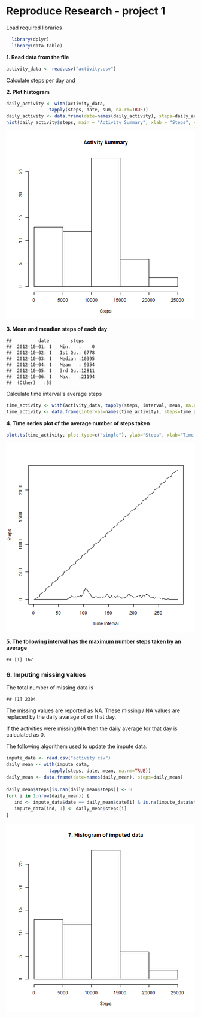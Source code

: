 # Reproduce Research - project 1

Load required libraries



```r
  library(dplyr)
  library(data.table)
```

**1. Read data from the file**


```r
activity_data <- read.csv("activity.csv")
```

Calculate steps per day and

**2. Plot histogram**


```r
daily_activity <- with(activity_data, 
                tapply(steps, date, sum, na.rm=TRUE))
daily_activity <- data.frame(date=names(daily_activity), steps=daily_activity)
hist(daily_activity$steps, main = "Activity Summary", xlab = "Steps", ylab = "")
```

![plot of chunk unnamed-chunk-3](figure/unnamed-chunk-3-1.png)

**3. Mean and meadian steps of each day**


```
##          date        steps      
##  2012-10-01: 1   Min.   :    0  
##  2012-10-02: 1   1st Qu.: 6778  
##  2012-10-03: 1   Median :10395  
##  2012-10-04: 1   Mean   : 9354  
##  2012-10-05: 1   3rd Qu.:12811  
##  2012-10-06: 1   Max.   :21194  
##  (Other)   :55
```

Calculate time interval's average steps

```r
time_activity <- with(activity_data, tapply(steps, interval, mean, na.rm=TRUE))
time_activity <- data.frame(interval=names(time_activity), steps=time_activity, stringsAsFactors = FALSE)
```

**4. Time series plot of the average number of steps taken**

```r
plot.ts(time_activity, plot.type=c("single"), ylab="Steps", xlab="Time Interval")
```

![plot of chunk unnamed-chunk-6](figure/unnamed-chunk-6-1.png)

**5. The following interval has the maximum number steps taken by an average**

```
## [1] 167
```
  
  
      
### 6. Imputing missing values

The total number of missing data is

```
## [1] 2304
```
  
  
The missing values are reported as NA.
These missing / NA values are replaced by the daily avarage 
of on that day.
  
If the activities were missing/NA then the daily average for 
that day is calculated as 0.
  
  
The following algorithem used to update the impute data.  


```r
impute_data <- read.csv("activity.csv")
daily_mean <- with(impute_data, 
                tapply(steps, date, mean, na.rm=TRUE))
daily_mean <- data.frame(date=names(daily_mean), steps=daily_mean)

daily_mean$steps[is.nan(daily_mean$steps)] <- 0
for( i in 1:nrow(daily_mean)) {
   ind <- impute_data$date == daily_mean$date[i] & is.na(impute_data$steps)
   impute_data[ind, 1] <- daily_mean$steps[i]
}
```
  

![plot of chunk unnamed-chunk-10](figure/unnamed-chunk-10-1.png)

  
  
  

